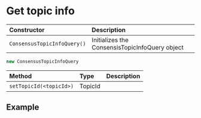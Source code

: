 # Get topic info

| Constructor | Description |
| :--- | :--- |
| `ConsensusTopicInfoQuery()` | Initializes the ConsensisTopicInfoQuery object |

```java
new ConsensusTopicInfoQuery
```

| Method | Type | Description |
| :--- | :--- | :--- |
| `setTopicId(<topicId>)` | TopicId |  |

## Example

```java

```


